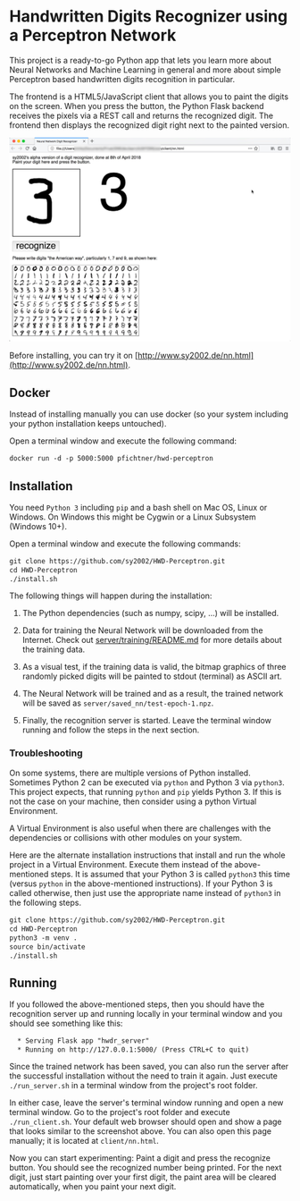 Handwritten Digits Recognizer using a Perceptron Network
========================================================

This project is a ready-to-go Python app that lets you learn more about
Neural Networks and Machine Learning in general and more about simple
Perceptron based handwritten digits recognition in particular.

The frontend is a HTML5/JavaScript client that allows you to paint the
digits on the screen. When you press the button, the Python Flask backend
receives the pixels via a REST call and returns the recognized digit. The
frontend then displays the recognized digit right next to the painted version.

![HWD Sample Screenshot](client/screenshot.jpg)

Before installing, you can try it on [http://www.sy2002.de/nn.html](http://www.sy2002.de/nn.html).

Docker
------
Instead of installing manually you can use docker (so your system including your python installation keeps untouched). 

Open a terminal window and execute the following command:
```
docker run -d -p 5000:5000 pfichtner/hwd-perceptron
```


Installation
------------

You need `Python 3` including `pip` and a bash shell on Mac OS, Linux or
Windows. On Windows this might be Cygwin or a Linux Subsystem (Windows 10+).

Open a terminal window and execute the following commands:

```
git clone https://github.com/sy2002/HWD-Perceptron.git
cd HWD-Perceptron
./install.sh
```

The following things will happen during the installation:

1. The Python dependencies (such as numpy, scipy, ...) will be installed.

2. Data for training the Neural Network will be downloaded from the Internet.
   Check out [server/training/README.md](server/training/README.md) for 
   more details about the training data.

3. As a visual test, if the training data is valid, the bitmap graphics of
   three randomly picked digits will be painted to stdout (terminal) as
   ASCII art.

4. The Neural Network will be trained and as a result, the trained network
   will be saved as `server/saved_nn/test-epoch-1.npz`.

5. Finally, the recognition server is started. Leave the terminal window
   running and follow the steps in the next section.

### Troubleshooting

On some systems, there are multiple versions of Python installed. Sometimes
Python 2 can be executed via `python` and Python 3 via `python3`. This
project expects, that running `python` and `pip` yields Python 3. If this
is not the case on your machine, then consider using a python
Virtual Environment.

A Virtual Environment is also useful when there are challenges with the
dependencies or collisions with other modules on your system. 

Here are the alternate installation instructions that install and run the
whole project in a Virtual Environment. Execute them instead of the
above-mentioned steps. It is assumed that your Python 3 is called `python3`
this time (versus `python` in the above-mentioned instructions). If your
Python 3 is called otherwise, then just use the appropriate name instead of
`python3` in the following steps.

```
git clone https://github.com/sy2002/HWD-Perceptron.git
cd HWD-Perceptron
python3 -m venv .
source bin/activate
./install.sh
```

Running
-------

If you followed the above-mentioned steps, then you should have the
recognition server up and running locally in your terminal window and
you should see something like this:

```
  * Serving Flask app "hwdr_server"
  * Running on http://127.0.0.1:5000/ (Press CTRL+C to quit)
```

Since the trained network has been saved, you can also run the server after
the successful installation without the need to train it again.
Just execute ```./run_server.sh``` in a terminal window from the project's
root folder.

In either case, leave the server's terminal window running and open a new
terminal window. Go to the project's root folder and execute
```./run_client.sh```. Your default web browser should open and show
a page that looks similar to the screenshot above. You can also open this
page manually; it is located at ```client/nn.html```.

Now you can start experimenting: Paint a digit and press the recognize button.
You should see the recognized number being printed. For the next digit,
just start painting over your first digit, the paint area will be cleared
automatically, when you paint your next digit.

